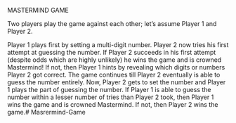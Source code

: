 
MASTERMIND GAME

Two players play the game against each other; let’s assume Player 1 and Player 2.

Player 1 plays first by setting a multi-digit number.
Player 2 now tries his first attempt at guessing the number.
If Player 2 succeeds in his first attempt (despite odds which are highly unlikely) he wins the game and is crowned Mastermind! If not, then Player 1 hints by revealing which digits or numbers Player 2 got correct.
The game continues till Player 2 eventually is able to guess the number entirely.
Now, Player 2 gets to set the number and Player 1 plays the part of guessing the number.
If Player 1 is able to guess the number within a lesser number of tries than Player 2 took, then Player 1 wins the game and is crowned Mastermind.
If not, then Player 2 wins the game.# Masrermind-Game
